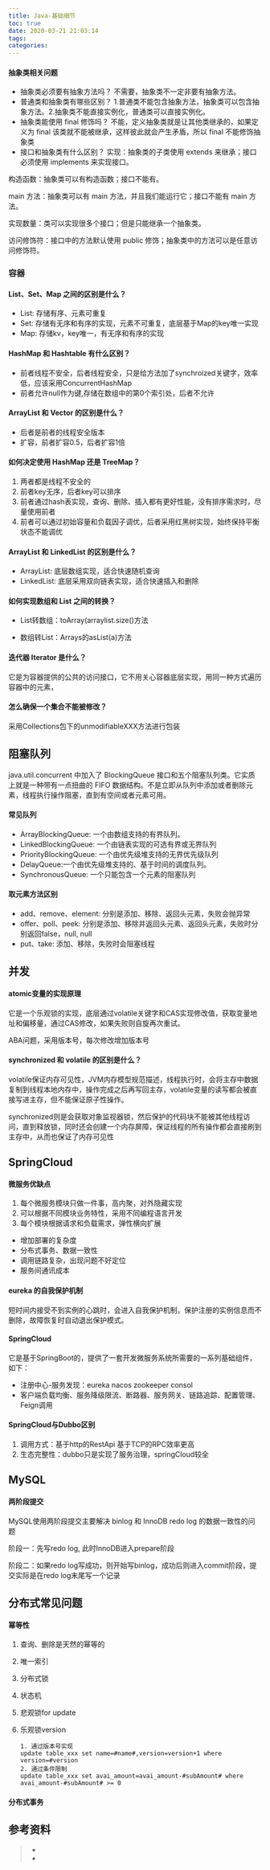 ```yaml
---
title: Java-基础细节
toc: true
date: 2020-03-21 21:03:14
tags:
categories:
---
```




#### 抽象类相关问题
- 抽象类必须要有抽象方法吗？  不需要，抽象类不一定非要有抽象方法。
- 普通类和抽象类有哪些区别？ 1.普通类不能包含抽象方法，抽象类可以包含抽象方法。2.抽象类不能直接实例化，普通类可以直接实例化。
- 抽象类能使用 final 修饰吗？ 不能，定义抽象类就是让其他类继承的，如果定义为 final 该类就不能被继承，这样彼此就会产生矛盾，所以 final 不能修饰抽象类
- 接口和抽象类有什么区别？
实现：抽象类的子类使用 extends 来继承；接口必须使用 implements 来实现接口。

构造函数：抽象类可以有构造函数；接口不能有。

main 方法：抽象类可以有 main 方法，并且我们能运行它；接口不能有 main 方法。

实现数量：类可以实现很多个接口；但是只能继承一个抽象类。

访问修饰符：接口中的方法默认使用 public 修饰；抽象类中的方法可以是任意访问修饰符。

### 容器


#### List、Set、Map 之间的区别是什么？

- List:  存储有序、元素可重复
- Set:  存储有无序和有序的实现，元素不可重复，底层基于Map的key唯一实现
- Map: 存储kv，key唯一，有无序和有序的实现



#### HashMap 和 Hashtable 有什么区别？

- 前者线程不安全，后者线程安全，只是给方法加了synchroized关键字，效率低，应该采用ConcurrentHashMap
- 前者允许null作为键,存储在数组中的第0个索引处，后者不允许



#### ArrayList 和 Vector 的区别是什么？

- 后者是前者的线程安全版本
- 扩容，前者扩容0.5，后者扩容1倍



#### 如何决定使用 HashMap 还是 TreeMap？

1. 两者都是线程不安全的
2. 前者key无序，后者key可以排序
3. 前者通过hash表实现，查询、删除、插入都有更好性能，没有排序需求时，尽量使用前者
4. 前者可以通过初始容量和负载因子调优，后者采用红黑树实现，始终保持平衡状态不能调优

#### ArrayList 和 LinkedList 的区别是什么？

- ArrayList: 底层数组实现，适合快速随机查询
- LinkedList: 底层采用双向链表实现，适合快速插入和删除



#### 如何实现数组和 List 之间的转换？

- List转数组：toArray(arraylist.size()方法

- 数组转List：Arrays的asList(a)方法



#### 迭代器 Iterator 是什么？

它是为容器提供的公共的访问接口，它不用关心容器底层实现，用同一种方式遍历容器中的元素，



#### 怎么确保一个集合不能被修改？

采用Collections包下的unmodifiableXXX方法进行包装



## 阻塞队列

java.util.concurrent 中加入了 BlockingQueue 接口和五个阻塞队列类。它实质上就是一种带有一点扭曲的 FIFO 数据结构。不是立即从队列中添加或者删除元素，线程执行操作阻塞，直到有空间或者元素可用。

#### 常见队列

- ArrayBlockingQueue: 一个由数组支持的有界队列。
- LinkedBlockingQueue: 一个由链表实现的可选有界或无界队列
- PriorityBlockingQueue: 一个由优先级堆支持的无界优先级队列
- DelayQueue:一个由优先级堆支持的、基于时间的调度队列。
- SynchronousQueue: 一个只能包含一个元素的阻塞队列

#### 取元素方法区别

- add、remove、element: 分别是添加、移除、返回头元素，失败会抛异常
- offer、poll、peek: 分别是添加、移除并返回头元素、返回头元素，失败时分别返回false，null, null
- put、take: 添加、移除，失败时会阻塞线程



## 并发

#### atomic变量的实现原理

它是一个乐观锁的实现，底层通过volatile关键字和CAS实现修改值，获取变量地址和偏移量，通过CAS修改，如果失败则自旋再次重试。

ABA问题，采用版本号，每次修改增加版本号



#### synchronized 和 volatile 的区别是什么？

volatile保证内存可见性，JVM内存模型规范描述，线程执行时，会将主存中数据复制到线程本地内存中，操作完成之后再写回主存，volatile变量的读写都会被直接写进主存，但不能保证原子性操作。

synchronized则是会获取对象监视器锁，然后保护的代码块不能被其他线程访问，直到释放锁，同时还会创建一个内存屏障，保证线程的所有操作都会直接刷到主存中，从而也保证了内存可见性



## SpringCloud

#### 微服务优缺点

1. 每个微服务模块只做一件事，高内聚，对外隐藏实现
2. 可以根据不同模块业务特性，采用不同编程语言开发
3. 每个模块根据请求和负载需求，弹性横向扩展

- 增加部署的复杂度
- 分布式事务、数据一致性
- 调用链路复杂，出现问题不好定位
- 服务间通讯成本



#### eureka 的自我保护机制

短时间内接受不到实例的心跳时，会进入自我保护机制，保护注册的实例信息而不删除，故障恢复时自动退出保护模式。



#### SpringCloud

它是基于SpringBoot的，提供了一套开发微服务系统所需要的一系列基础组件，如下：

- 注册中心-服务发现：eureka   nacos  zookeeper consol
- 客户端负载均衡、服务降级限流、断路器、服务网关、链路追踪、配置管理、Feign调用



#### SpringCloud与Dubbo区别

1. 调用方式：基于http的RestApi   基于TCP的RPC效率更高
2. 生态完整性：dubbo只是实现了服务治理，springCloud较全





## MySQL

#### 两阶段提交

MySQL使用两阶段提交主要解决 binlog 和 InnoDB redo log 的数据一致性的问题

阶段一：先写redo log, 此时InnoDB进入prepare阶段

阶段二：如果redo log写成功，则开始写binlog，成功后则进入commit阶段，提交实际是在redo log末尾写一个记录



## 分布式常见问题

#### 幂等性

1. 查询、删除是天然的幂等的

2. 唯一索引

3. 分布式锁

4. 状态机

5. 悲观锁for update

6. 乐观锁version

   ```
   1. 通过版本号实现
   update table_xxx set name=#name#,version=version+1 where version=#version
   2. 通过条件限制 
   update table_xxx set avai_amount=avai_amount-#subAmount# where avai_amount-#subAmount# >= 0
   ```

#### 分布式事务

## 参考资料

> - []()
> - []()
